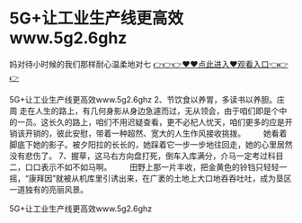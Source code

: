 # 5G+让工业生产线更高效www.5g2.6ghz
妈对待小时候的我们那样耐心温柔地对七
<a href="https://github.com/getmal/fdwwt/issues/2">👉👉👉♥♥点此进入♥观看入口👈👉👉</a>

5G+让工业生产线更高效www.5g2.6ghz	2、节饮食以养胃，多读书以养胆。庄周
走在人生的路上，有几何身影从身边急遽而过，无从领会，由于咱们即是个中的一员。这长久的路上，咱们不用迟疑查看，更不必杞人忧天，咱们更多的应是开销该开销的，彼此安慰，带着一种超然、宽大的人生作风接收挑拨。
　　她看着脚底下她的影子。被夕阳拉的长长的，她踩着它一步一步地往回走，她的心里居然没有悲伤了。
	7、握草，这马右方向盘打死，倒车入库满分，介马一定考过科目二，口口表示不如不如马啊。
　　田野上那一片丰收，把金黄色的铃铛只轻轻一摇，“康拜因”就被从机库里引诱出来，在广袤的土地上大口地吞吞吐吐，成为垦区一道独有的亮丽风景。

5G+让工业生产线更高效www.5g2.6ghz

